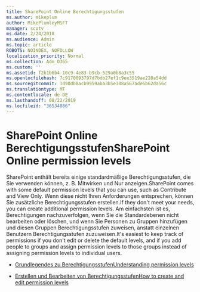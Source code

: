 ```yaml
---
title: SharePoint Online Berechtigungsstufen
ms.author: mikeplum
author: MikePlumleyMSFT
manager: scotv
ms.date: 2/24/2018
ms.audience: Admin
ms.topic: article
ROBOTS: NOINDEX, NOFOLLOW
localization_priority: Normal
ms.collection: Adm_O365
ms.custom: ''
ms.assetid: f2b1b6b4-10c9-4e83-b9cb-529a0b8a3c55
ms.openlocfilehash: 7c9170093797d7bdb27ef1c9ee3519ae228a54dd
ms.sourcegitcommit: 1d98db8acb9959aba3b5e308a567ade6b62da56c
ms.translationtype: MT
ms.contentlocale: de-DE
ms.lasthandoff: 08/22/2019
ms.locfileid: "36534886"
---
```

# <a name="sharepoint-online-permission-levels"></a><span data-ttu-id="6449c-102">SharePoint Online Berechtigungsstufen</span><span class="sxs-lookup"><span data-stu-id="6449c-102">SharePoint Online permission levels</span></span>

<span data-ttu-id="6449c-103">SharePoint enthält bereits einige standardmäßige Berechtigungsstufen, die Sie verwenden können, z. B. Mitwirken und Nur anzeigen.</span><span class="sxs-lookup"><span data-stu-id="6449c-103">SharePoint comes with some default permission levels that you can use, such as Contribute and View Only.</span></span> <span data-ttu-id="6449c-104">Wenn diese nicht Ihren Anforderungen entsprechen, können Sie zusätzliche Berechtigungsstufen erstellen.</span><span class="sxs-lookup"><span data-stu-id="6449c-104">If they don't meet your needs, you can create additional permission levels.</span></span> <span data-ttu-id="6449c-105">Am einfachsten ist es, Berechtigungen nachzuverfolgen, wenn Sie die Standardebenen nicht bearbeiten oder löschen, und wenn Sie Personen zu Gruppen hinzufügen und diesen Gruppen Berechtigungsstufen zuweisen, anstatt einzelnen Benutzern Berechtigungsstufen zuzuweisen.</span><span class="sxs-lookup"><span data-stu-id="6449c-105">It's easiest to keep track of permissions if you don't edit or delete the default levels, and if you add people to groups and assign permission levels to those groups instead of assigning permission levels to individual users.</span></span>
  
- [<span data-ttu-id="6449c-106">Grundlegendes zu Berechtigungsstufen</span><span class="sxs-lookup"><span data-stu-id="6449c-106">Understanding permission levels</span></span>](https://go.microsoft.com/fwlink/?linkid=867071)
    
- [<span data-ttu-id="6449c-107">Erstellen und Bearbeiten von Berechtigungsstufen</span><span class="sxs-lookup"><span data-stu-id="6449c-107">How to create and edit permission levels</span></span>](https://go.microsoft.com/fwlink/?linkid=867072)
    

